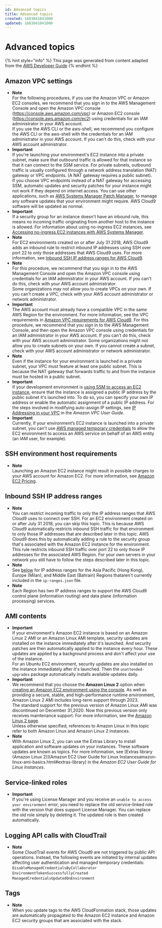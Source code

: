 ```yaml
---
id: Advanced topics
title: Advanced topics
created: 1683841041000
updated: 1683841041000
---
```

# Advanced topics

{% hint style="info" %}
This page was generated from content adapted from the [AWS Developer Guide](https://github.com/awsdocs/aws-cloud9-user-guide.git)
{% endhint %}

## Amazon VPC settings

- **Note**  
For the following procedures, if you use the Amazon VPC or Amazon EC2 consoles, we recommend that you sign in to the AWS Management Console and open the Amazon VPC console \([https://console\.aws\.amazon\.com/vpc](https://console.aws.amazon.com/vpc)\) or Amazon EC2 console \([https://console\.aws\.amazon\.com/ec2](https://console.aws.amazon.com/ec2)\) using credentials for an IAM administrator in your AWS account\.  
If you use the AWS CLI or the aws\-shell, we recommend you configure the AWS CLI or the aws\-shell with the credentials for an IAM administrator in your AWS account\. If you can't do this, check with your AWS account administrator\.
- **Important**  
If you're launching your environment's EC2 instance into a private subnet, make sure that outbound traffic is allowed for that instance so that it can connect to the SSM service\. For private subnets, outbound traffic is usually configured through a network address translation \(NAT\) gateway or VPC endpoints\. \(A NAT gateway requires a public subnet\)\.  
If you choose VPC endpoints instead of a NAT gateway for accessing SSM, automatic updates and security patches for your instance might not work if they depend on internet access\. You can use other applications, such as [AWS Systems Manager Patch Manager](https://docs.aws.amazon.com/systems-manager/latest/userguide/systems-manager-patch.html), to manage any software updates that your environment might require\. AWS Cloud9 software will be updated as normal\.
- **Important**  
If a security group for an instance doesn't have an inbound rule, this means no incoming traffic originating from another host to the instance is allowed\. For information about using no\-ingress EC2 instances, see [Accessing no\-ingress EC2 instances with AWS Systems Manager](ec2-ssm.md)\.
- **Note**  
For EC2 environments created on or after July 31 2018, AWS Cloud9 adds an inbound rule to restrict inbound IP addresses using SSH over port 22 to only those addresses that AWS Cloud9 uses\. For more information, see [Inbound SSH IP address ranges for AWS Cloud9](ip-ranges.md)\.
- **Note**  
For this procedure, we recommend that you sign in to the AWS Management Console and open the Amazon VPC console using credentials for an IAM administrator in your AWS account\. If you can't do this, check with your AWS account administrator\.  
Some organizations may not allow you to create VPCs on your own\. If you can't create a VPC, check with your AWS account administrator or network administrator\.
- **Important**  
The AWS account must already have a compatible VPC in the same AWS Region for the environment\. For more information, see the VPC requirements in [Amazon VPC requirements for AWS Cloud9](#vpc-settings-requirements)\.
For this procedure, we recommend that you sign in to the AWS Management Console, and then open the Amazon VPC console using credentials for an IAM administrator in your AWS account\. If you can't do this, check with your AWS account administrator\.
Some organizations might not allow you to create subnets on your own\. If you cannot create a subnet, check with your AWS account administrator or network administrator\.<a name="create-subnet-proc"></a>
- **Note**  
Even if the instance for your environment is launched in a private subnet, your VPC must feature at least one public subnet\. This is because the NAT gateway that forwards traffic to and from the instance must be hosted in a public subnet\.
- **Important**  
If your development environment is [using SSM to access an EC2 instance](ec2-ssm.md), ensure that the instance is assigned a public IP address by the public subnet it's launched into\. To do so, you can specify your own IP address or enable the automatic assignment of a public IP address\. For the steps involved in modifying auto\-assign IP settings, see [IP Addressing in your VPC](https://docs.aws.amazon.com/vpc/latest/userguide/vpc-ip-addressing.html) in the *Amazon VPC User Guide*\.
- **Important**  
Currently, if your environment’s EC2 instance is launched into a private subnet, you can't use [AWS managed temporary credentials](security-iam.md#auth-and-access-control-temporary-managed-credentials) to allow the EC2 environment to access an AWS service on behalf of an AWS entity \(an IAM user, for example\)\.


## SSH environment host requirements

- **Note**  
Launching an Amazon EC2 instance might result in possible charges to your AWS account for Amazon EC2\. For more information, see [Amazon EC2 Pricing](https://aws.amazon.com/ec2/pricing/)\.


## Inbound SSH IP address ranges

- **Note**  
You can restrict incoming traffic to only the IP address ranges that AWS Cloud9 uses to connect over SSH\. For an EC2 environment created on or after July 31 2018, you can skip this topic\. This is because AWS Cloud9 automatically restricts inbound SSH traffic for that environment to only those IP addresses that are described later in this topic\. AWS Cloud9 does this by automatically adding a rule to the security group that's associated with the Amazon EC2 instance for the environment\. This rule restricts inbound SSH traffic over port 22 to only those IP addresses for the associated AWS Region\. For your own servers in your network you still have to follow the steps described later in this topic\.
- **Note**  
See [below](#non-file-IP) for IP address ranges for the Asia Pacific \(Hong Kong\), Europe \(Milan\), and Middle East \(Bahrain\) Regions thataren't currently included in the `ip-ranges.json` file\.
- **Note**  
Each Region has two IP address ranges to support the AWS Cloud9 control plane \(information routing\) and data plane \(information processing\) services\.


## AMI contents

- **Important**  
If your environment's Amazon EC2 instance is based on an Amazon Linux 2 AMI or an Amazon Linux AMI template, security updates are installed on the instance immediately after it's launched\. And security patches are then automatically applied to the instance every hour\. These updates are applied by a background process and don't affect your use of the instance\.  
For an Ubuntu EC2 environment, security updates are also installed on the instance immediately after it's launched\. Then the `unattended-upgrades` package automatically installs available updates daily\.
- **Important**  
We recommend that you choose the **Amazon Linux 2** option when [creating an Amazon EC2 environment using the console](create-environment-main.md#create-environment-console)\. As well as providing a secure, stable, and high\-performance runtime environment, Amazon Linux 2 AMI includes long\-term support through 2023\.  
The standard support for the previous version of Amazon Linux AMI was discontinued on December 31,2020\. Now this previous version only receives maintenance support\. For more information, see the [Amazon Linux 2 page](https://aws.amazon.com/amazon-linux-2/)\.  
Unless otherwise specified, references to Amazon Linux in this topic refer to both Amazon Linux and Amazon Linux 2 instances\.
- **Note**  
With Amazon Linux 2, you can use the Extras Library to install application and software updates on your instances\. These software updates are known as topics\. For more information, see [Extras library \(Amazon Linux 2\)](Amazon EC2 User Guide for Linux Instancesamazon-linux-ami-basics.html#extras-library) in the *Amazon EC2 User Guide for Linux Instances*\.


## Service-linked roles

- **Important**  
 If you're using License Manager and you receive an `unable to access your environment` error, you need to replace the old service\-linked role with the version that does support License Manager\. You can replace the old role simply by deleting it\. The updated role is then created automatically\.


## Logging API calls with CloudTrail

- **Note**  
Some CloudTrail events for AWS Cloud9 are not triggered by public API operations\. Instead, the following events are initiated by internal updates affecting user authentication and managed temporary credentials:  
`DisableManagedCredentialsByCollaborator`
`EnvironmentTokenSuccessfullyCreated`
`ManagedCredentialsUpdatedOnEnvironment`


## Tags

- **Note**  
When you update tags to the AWS CloudFormation stack, those updates are automatically propagated to the Amazon EC2 instance and Amazon EC2 security groups that are associated with the stack\.

